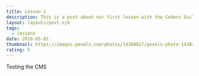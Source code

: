 ```yaml
---
title: Lesson 1
description: This is a post about our first lesson with the Coders Guild
layout: layouts/post.njk
tags:
  - lessons
date: 2018-05-01
thumbnail: https://images.pexels.com/photos/14384827/pexels-photo-14384827.jpeg?auto=compress&cs=tinysrgb&w=1260&h=750&dpr=2
rating: 5
---
```

T﻿esting the CMS